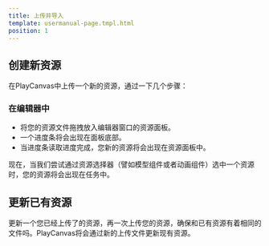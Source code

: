```yaml
---
title: 上传并导入
template: usermanual-page.tmpl.html
position: 1
---
```


## 创建新资源

在PlayCanvas中上传一个新的资源，通过一下几个步骤：

### 在编辑器中

* 将您的资源文件拖拽放入编辑器窗口的资源面板。
* 一个进度条将会出现在面板底部。
* 当进度条读取进度完成，您新的资源将会出现在资源面板中。

现在，当我们尝试通过资源选择器（譬如模型组件或者动画组件）选中一个资源时，您的资源将会出现在任务中。

## 更新已有资源

更新一个您已经上传了的资源，再一次上传您的资源，确保和已有资源有着相同的文件吗。PlayCanvas将会通过新的上传文件更新现有资源。

